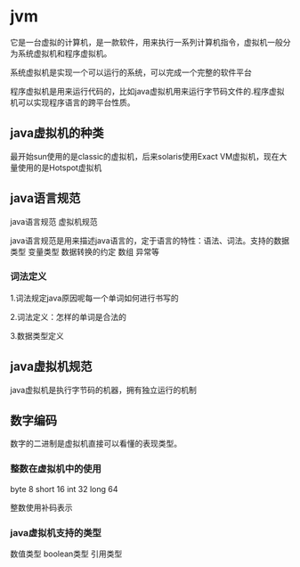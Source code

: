 # jvm

它是一台虚拟的计算机，是一款软件，用来执行一系列计算机指令，虚拟机一般分为系统虚拟机和程序虚拟机。

系统虚拟机是实现一个可以运行的系统，可以完成一个完整的软件平台

程序虚拟机是用来运行代码的，比如java虚拟机用来运行字节码文件的.程序虚拟机可以实现程序语言的跨平台性质。

## java虚拟机的种类

最开始sun使用的是classic的虚拟机，后来solaris使用Exact VM虚拟机，现在大量使用的是Hotspot虚拟机

## java语言规范

java语言规范  虚拟机规范

java语言规范是用来描述java语言的，定于语言的特性：语法、词法。支持的数据类型  变量类型 数据转换的约定  数组 异常等

### 词法定义

1.词法规定java原因呢每一个单词如何进行书写的

2.词法定义：怎样的单词是合法的

3.数据类型定义

## java虚拟机规范

java虚拟机是执行字节码的机器，拥有独立运行的机制

## 数字编码

数字的二进制是虚拟机直接可以看懂的表现类型。

### 整数在虚拟机中的使用

byte 8 short 16 int 32 long 64

整数使用补码表示

### java虚拟机支持的类型

数值类型  boolean类型  引用类型